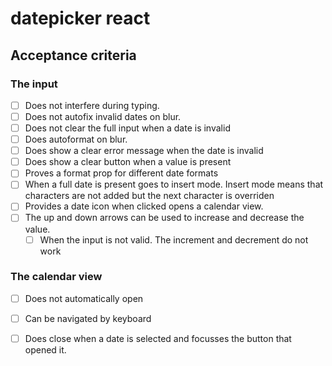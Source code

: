 # datepicker react

## Acceptance criteria

### The input
- [ ] Does not interfere during typing.
- [ ] Does not autofix invalid dates on blur.
- [ ] Does not clear the full input when a date is invalid
- [ ] Does autoformat on blur.
- [ ] Does show a clear error message when the date is invalid
- [ ] Does show a clear button when a value is present
- [ ] Proves a format prop for different date formats
- [ ] When a full date is present goes to insert mode. Insert mode means that characters are not added but the next character is overriden
- [ ] Provides a date icon when clicked opens a calendar view.
- [ ] The up and down arrows can be used to increase and decrease the value.
  - [ ] When the input is not valid. The increment and decrement do not work

###  The calendar view
- [ ] Does not automatically open
- [ ] Can be navigated by keyboard
- [ ] Does close when a date is selected and focusses the button that opened it.
  
